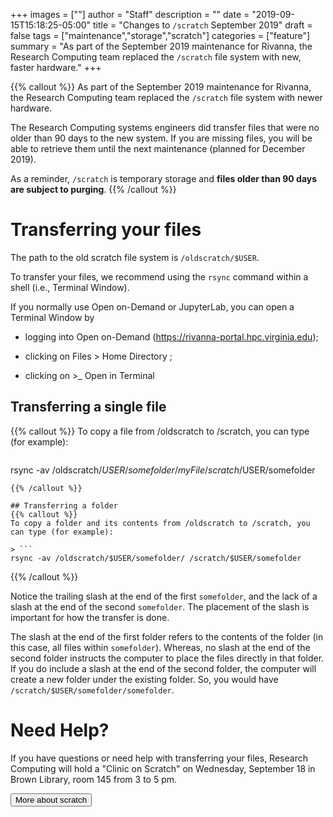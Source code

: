 +++
images = [""]
author = "Staff"
description = ""
date = "2019-09-15T15:18:25-05:00"
title = "Changes to `/scratch` September 2019"
draft = false
tags = ["maintenance","storage","scratch"]
categories = ["feature"]
summary = "As part of the September 2019 maintenance for Rivanna, the Research Computing team replaced the `/scratch` file system with new, faster hardware."
+++

{{% callout %}}
As part of the September 2019 maintenance for Rivanna, the Research Computing team replaced the `/scratch` file system with newer hardware.

The Research Computing systems engineers did transfer files that were no older than 90 days to the new system.  If you are missing files, you will be able to retrieve them until the next maintenance (planned for December 2019).

As a reminder, `/scratch` is temporary storage and **files older than 90 days are subject to purging**.
{{% /callout %}}

#  Transferring your files
The path to the old scratch file system is `/oldscratch/$USER`.

To transfer your files, we recommend using the `rsync` command within a shell (i.e., Terminal Window).

If you normally use Open on-Demand or JupyterLab, you can open a Terminal Window by

- logging into Open on-Demand (https://rivanna-portal.hpc.virginia.edu);

- clicking on Files > Home Directory ;

- clicking on >_ Open in Terminal


## Transferring a single file
{{% callout %}}
To copy a file from /oldscratch to /scratch, you can type (for example):

> ```
rsync -av /oldscratch/$USER/somefolder/myFile /scratch/$USER/somefolder
```
{{% /callout %}}

## Transferring a folder
{{% callout %}}
To copy a folder and its contents from /oldscratch to /scratch, you can type (for example):

> ```
rsync -av /oldscratch/$USER/somefolder/ /scratch/$USER/somefolder
```
{{% /callout %}}

Notice the trailing slash at the end of the first `somefolder`, and the lack of a slash at the end of the second `somefolder`.  The placement of the slash is important for how the transfer is done.

The slash at the end of the first folder refers to the contents of the folder (in this case, all files within `somefolder`).  Whereas, no slash at the end of the second folder instructs the computer to place the files directly in that folder. If you do include a slash at the end of the second folder, the computer will create a new folder under the existing folder. So, you would have `/scratch/$USER/somefolder/somefolder`.

# Need Help?
If you have questions or need help with transferring your files, Research Computing will hold a "Clinic on Scratch" on Wednesday, September 18 in Brown Library, room 145 from 3 to 5 pm.  


[<button class="btn btn-success">More about scratch</button>](/userinfo/storage/non-sensitive-data/#scratch)
